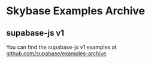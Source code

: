# Skybase Examples Archive

## supabase-js v1

You can find the supabase-js v1 examples at [github.com/supabase/examples-archive](https://github.com/supabase/examples-archive).
